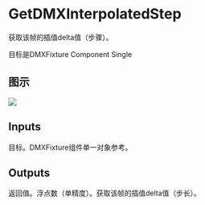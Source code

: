 # GetDMXInterpolatedStep

获取该帧的插值delta值（步骤）。

目标是DMXFixture Component Single

## 图示

![]($-20221218-18441516.png)

## Inputs

目标。DMXFixture组件单一对象参考。  

## Outputs

返回值。浮点数（单精度）。获取该帧的插值delta值（步长）。
